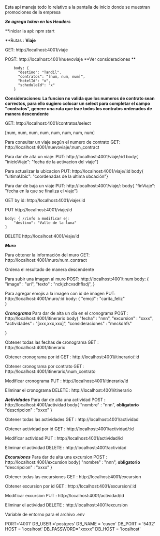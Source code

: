 Esta api maneja todo lo relativo a la pantalla de inicio donde se muestran promociones de la empresa


***Se agrega token en los Headers***


**iniciar la api: npm start


**Rutas :
**Viaje**

GET: http://localhost:4001/viaje


POST: http://localhost:4001/nuevoviaje   **Ver consideraciones **


        body: {  
          "destino": "Tandil",
          "contratos": "[num, num, num]",
          "hotelId": "x",
          "scheduleId": "x"
        }
        
**Consideraciones: La funcion no valida que los numeros de contrato sean correctos, para ello sugiero colocar un select para completar el campo "contratos", genere una ruta que trae todos los contratos ordenados de manera descendente**

GET: http://localhost:4001/contratos/select

[num, num, num, num, num, num, num, num]


Para consultar un viaje según el numero de contrato
GET: http://localhost:4001/nuevoviaje/:num_contract


Para dar de alta un viaje:
PUT: http://localhost:4001/viaje/:id
      body{
          "inicioViaje": "fecha de la activacion del viaje"}


Para actualizar la ubicacion
PUT: http://localhost:4001/viaje/:id
      body{
          "ultimaUbic": "coordenadas de la ultima ubcación"}


Para dar de baja un viaje
PUT: http://localhost:4001/viaje/:
      body{
          "finViaje": "fecha en la que se finaliza el viaje"}


GET by id: http://localhost:4001/viaje/:id


PUT http://localhost:4001/viaje/id

    body: { //info a modificar ej:
        "destino": "Valle de la luna"
    }

DELETE http://localhost:4001/viaje/id

***Muro***

Para obtener la información del muro
GET: http://localhost:4001/muro/num_contract

Ordena el resultado de manera descendente


Para subir una imagen al muro
POST: http://localhost:4001/:num
  body:
      {
        "image" : "url",
        "texto" : "nckjzhcvsdhflsdj",
      }
    

Para agregar emojis a la imagen con id de imagen
PUT: http://localhost:4001/muro/:id
      body: {
              "emoji" : "carita_feliz"  
            }


***Cronograma***
Para dar de alta un día en el cronograma
POST : http://localhost:4001/itinerario
  body{
    "fecha" : "nnn",
    "excursion" : "xxxx",
    "actividades" : "[xxx,xxx,xxx]",
    "consideraciones" : "mnckdhfs"

  }

Obtener todas las fechas de cronograma
GET : http://localhost:4001/itinerario

Obtener cronograma por id
GET : http://localhost:4001/itinerario/:id

Obtener cronograma por contrato
GET : http://localhost:4001/itinerario/:num_contrato

Modificar cronograma
PUT : http://localhost:4001/itinerario/id

Eliminar el cronograma
DELETE : http://localhost:4001/itinerario


***Actividades***
Para dar de alta una actividad
POST : http://localhost:4001/actividad
  body{
    "nombre" : "nnn", **obligatorio**
    "descripcion" : "xxxx"
  }

Obtener todas las actividades
GET : http://localhost:4001/actividad

Obtener actividad por id
GET : http://localhost:4001/actividad/:id

Modificar actividad
PUT : http://localhost:4001/actividad/id

Eliminar el actividad
DELETE : http://localhost:4001/actividad


***Excursiones***
Para dar de alta una excursion
POST : http://localhost:4001/excursion
  body{
    "nombre" : "nnn", **obligatorio**
    "descripcion" : "xxxx"
  }

Obtener todas las excursiones
GET : http://localhost:4001/excursion

Obtener excursion por id
GET : http://localhost:4001/excursion/:id

Modificar excursion
PUT : http://localhost:4001/actividad/id

Eliminar el actividad
DELETE : http://localhost:4001/excursion


Variable de entorno para el archivo .env


PORT='4001'
DB_USER ='postgres'
DB_NAME = 'cuyen'
DB_PORT = '5432'
HOST = 'localhost'
DB_PASSWORD="xxxxx"
DB_HOST = 'localhost'
